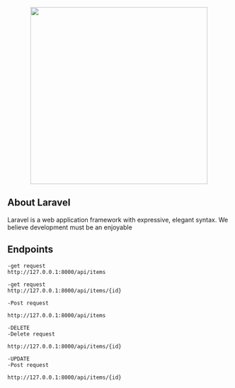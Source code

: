 <p align="center"><a href="https://laravel.com" target="_blank"><img src="https://raw.githubusercontent.com/laravel/art/master/logo-lockup/5%20SVG/2%20CMYK/1%20Full%20Color/laravel-logolockup-cmyk-red.svg" width="400"></a></p>



## About Laravel

Laravel is a web application framework with expressive, elegant syntax. We believe development must be an enjoyable 

## Endpoints
```
-get request
http://127.0.0.1:8000/api/items  

```
```
-get request
http://127.0.0.1:8000/api/items/{id}

```

```
-Post request

http://127.0.0.1:8000/api/items

```

```
-DELETE
-Delete request

http://127.0.0.1:8000/api/items/{id}

```

```
-UPDATE
-Post request

http://127.0.0.1:8000/api/items/{id}

```